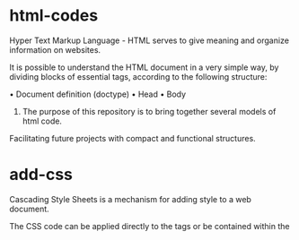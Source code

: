 # html-codes
Hyper Text Markup Language - HTML serves to give meaning and organize information on websites.

It is possible to understand the HTML document in a very simple way, by dividing blocks of essential tags, according to the following structure:

• Document definition (doctype)
• Head
• Body

1. The purpose of this repository is to bring together several models of html code.

Facilitating future projects with compact and functional structures.

# add-css
Cascading Style Sheets is a mechanism for adding style to a web document.

The CSS code can be applied directly to the tags or be contained within the <style> tags.

It is also possible, instead of placing the formatting inside the document, to create a link to a CSS file containing the styles.

The matching rules for CSS are called selectors, a style definition can be matched with a selector or a comma-separated group of selectors, a selector can match an element by:

- Element of type: element_name {style definition; }
- Type element with class: element_name.class_name {style definition; }
- All elements with the class: .class_name {style definition;}
- The element with the id: #id_of_element {style definition; }
- Group wedding: element_name_01, element_name_02, .class_name {style definition; }

# vercel

Introduction to Vercel

​Vercel is a cloud platform for static sites and Serverless Functions that fits perfectly with your workflow. It enables developers to host Jamstack websites and web services that deploy instantly, scale automatically, and requires no supervision, all with no configuration.

# form.php

Hypertext Preprocessor

PHP is a popular general-purpose scripting language that is especially suited to web development.

Fast, flexible and pragmatic, PHP powers everything from your blog to the most popular websites in the world.

# hyperlink

They allow us to link our documents to any other document (or other resource) we want. We can also link to specific parts of documents and we can make applications available at a simple web address.

Any web content can be converted into a link, so that when clicked (or otherwise activated) it will cause the browser to go to another address (URL).